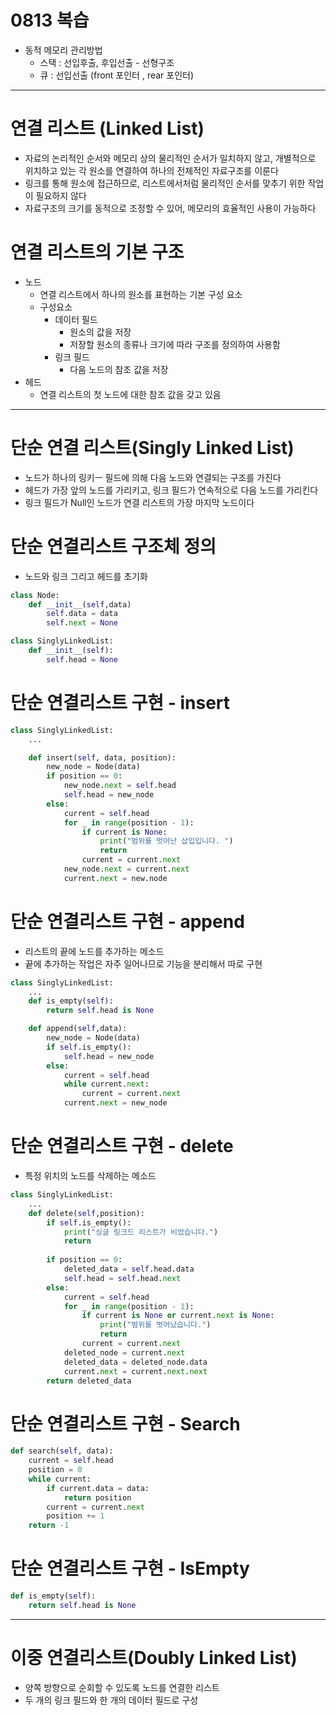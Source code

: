 # 0813 복습
- 동적 메모리 관리방법 
    - 스택 : 선입후출, 후입선출 - 선형구조
    - 큐 : 선입선출 (front 포인터 , rear 포인터)
---
# 연결 리스트 (Linked List)
- 자료의 논리적인 순서와 메모리 상의 물리적인 순서가 일치하지 않고, 개별적으로 위치하고 있는 각 원소를 연결하여 하나의 전체적인 자료구조를 이룬다
- 링크를 통해 원소에 접근하므로, 리스트에서처럼 물리적인 순서를 맞추기 위한 작업이 필요하지 않다
- 자료구조의 크기를 동적으로 조정할 수 있어, 메모리의 효율적인 사용이 가능하다

# 연결 리스트의 기본 구조
- 노드
    - 연결 리스트에서 하나의 원소를 표현하는 기본 구성 요소
    - 구성요소
        - 데이터 필드
            - 원소의 값을 저장
            - 저장할 원소의 종류나 크기에 따라 구조를 정의하여 사용함
        - 링크 필드
            - 다음 노드의 참조 값을 저장
- 헤드
    - 연결 리스트의 첫 노드에 대한 참조 값을 갖고 있음
---
# 단순 연결 리스트(Singly Linked List)
- 노드가 하나의 링키ㅡ 필드에 의해 다음 노드와 연결되는 구조를 가진다
- 헤드가 가장 앞의 노드를 가리키고, 링크 필드가 연속적으로 다음 노드를 가리킨다
- 링크 필드가 Null인 노드가 연결 리스트의 가장 마지막 노드이다

# 단순 연결리스트 구조체 정의
- 노드와 링크 그리고 헤드를 초기화
```python
class Node:
    def __init__(self,data)
        self.data = data
        self.next = None

class SinglyLinkedList:
    def __init__(self):
        self.head = None
```

# 단순 연결리스트 구현 - insert
```python
class SinglyLinkedList:
    ...

    def insert(self, data, position):
        new_node = Node(data)
        if position == 0:
            new_node.next = self.head
            self.head = new_node
        else:
            current = self.head
            for _ in range(position - 1):
                if current is None:
                    print("범위를 벗어난 삽입입니다. ")
                    return
                current = current.next
            new_node.next = current.next
            current.next = new.node
```

# 단순 연결리스트 구현 - append
- 리스트의 끝에 노드를 추가하는 메소드
- 끝에 추가하는 작업은 자주 일어나므로 기능을 분리해서 따로 구현
```python
class SinglyLinkedList:
    ...
    def is_empty(self):
        return self.head is None

    def append(self,data):
        new_node = Node(data)
        if self.is_empty():
            self.head = new_node
        else:
            current = self.head
            while current.next:
                current = current.next
            current.next = new_node
```

# 단순 연결리스트 구현 - delete
- 특정 위치의 노드를 삭제하는 메소드
```python
class SinglyLinkedList:
    ...
    def delete(self,position):
        if self.is_empty():
            print("싱글 링크드 리스트가 비었습니다.")
            return
        
        if position == 0:
            deleted_data = self.head.data
            self.head = self.head.next
        else:
            current = self.head
            for _ in range(position - 1):
                if current is None or current.next is None:
                    print("범위를 벗어났습니다.")
                    return
                current = current.next
            deleted_node = current.next
            deleted_data = deleted_node.data
            current.next = current.next.next
        return deleted_data
```

# 단순 연결리스트 구현 - Search
```python
def search(self, data):
    current = self.head
    position = 0
    while current:
        if current.data = data:
            return position
        current = current.next
        position += 1
    return -1
```

# 단순 연결리스트 구현 - IsEmpty
```python
def is_empty(self):
    return self.head is None
```
---
# 이중 연결리스트(Doubly Linked List)
- 양쪽 방향으로 순회할 수 있도록 노드를 연결한 리스트
- 두 개의 링크 필드와 한 개의 데이터 필드로 구성